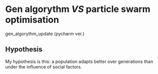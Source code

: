 # Gen algorythm *VS* particle swarm optimisation
gen_algorythm_update (pycharm ver.)


## Hypothesis

My hypothesis is this: a population adapts better over generations than under the influence of social factors.
